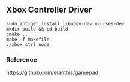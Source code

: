 
## Xbox Controller Driver


```
sudo apt-get install libudev-dev ncurses-dev
mkdir build && cd build
cmake ..
make -f Makefile
./xbox_ctrl_node
```

### Reference

https://github.com/elanthis/gamepad
